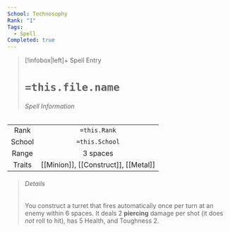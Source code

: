 ```yaml
---
School: Technosophy
Rank: "1"
Tags:
  - Spell
Completed: true
---
```

> [!infobox|left]+ Spell Entry
> # `=this.file.name`
> ###### Spell Information
|        |                                      |
|:------:|:------------------------------------:|
|  Rank  |             `=this.Rank`             |
| School |            `=this.School`            |
| Range  |               3 spaces               |
| Traits | [[Minion]], [[Construct]], [[Metal]] |
> ###### *Details*
> You construct a turret that fires automatically once per turn at an enemy within 6 spaces. It deals 2 **piercing** damage per shot (it does *not* roll to hit), has 5 Health, and Toughness 2.
